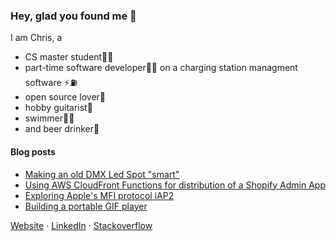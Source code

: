 ### Hey, glad you found me 🙌

I am Chris, a
* CS master student👨‍🎓
* part-time software developer🧑‍💻 on a charging station managment software ⚡️⛽️
* open source lover💚
* hobby guitarist🎸
* swimmer🏊‍♂️
* and beer drinker🍻


#### Blog posts
<!-- BLOG-POST-LIST:START -->
- [Making an old DMX Led Spot &quot;smart&quot;](https://wiomoc.de/misc/posts/esp_dmx.html)
- [Using AWS CloudFront Functions for distribution of a Shopify Admin App](https://wiomoc.de/misc/posts/aws_cf_functions.html)
- [Exploring Apple&#39;s MFI protocol iAP2](https://wiomoc.de/misc/posts/mfi_iap.html)
- [Building a portable GIF player](https://wiomoc.de/misc/posts/gif_player.html)
<!-- BLOG-POST-LIST:END -->


[Website](https://wiomoc.de) · [LinkedIn](https://www.linkedin.com/in/christoph-walcher-494854180/) · [Stackoverflow](https://stackoverflow.com/users/5048815/wiomoc)
